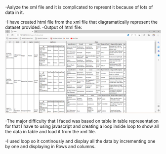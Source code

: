 <!-- Name: Jaikumar Anilkumar Darji
    ID: n01561627
 -->
-Aalyze the xml file and it is complicated to represnt it because of lots of data in it.

-I have created html file from the xml file that diagramatically represent the dataset provided.
-Output of html file: ![image info](html_output.png)

-The major difficulty that I faced was based on table in table representation for that I have to using javascript and creating a loop inside loop to show all the data in table and load it from the xml file.

-I used loop so it continously and display all the data by incrementing one by one and displaying in Rows and columns.


